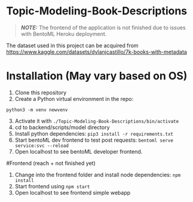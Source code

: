 # Topic-Modeling-Book-Descriptions

> **_NOTE:_** The frontend of the application is not finished due to issues with BentoML Heroku deployment.

The dataset used in this project can be acquired from https://www.kaggle.com/datasets/dylanjcastillo/7k-books-with-metadata
# Installation (May vary based on OS)

1. Clone this repository
2. Create a Python virtual environment in the repo:
```
python3 -m venv newvenv
```

3. Activate it with `./Topic-Modeling-Book-Descriptions/bin/activate`
4. cd to backend/scripts/model directory
5. Install python dependencies: `pip3 install -r requirements.txt`
6. Start bentoML dev frontend to test post requests: `bentoml serve service:svc --reload`
7. Open localhost to see bentoML developer frontend.

#Frontend (reach + not finished yet)
1. Change into the frontend folder and install node dependencies: `npm install`
2. Start frontend using `npm start`
3. Open localhost to see frontend simple webapp


